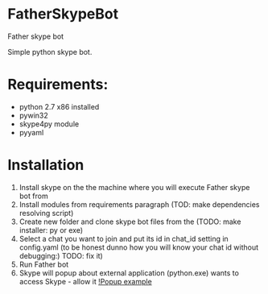 FatherSkypeBot
==============

Father skype bot

Simple python skype bot.

Requirements:
=============
  * python 2.7 x86 installed
  * pywin32
  * skype4py module
  * pyyaml
  
  
Installation
============
  
  1. Install skype on the the machine where you will execute Father skype bot from
  2. Install modules from requirements paragraph (TOD: make dependencies resolving script)
  3. Create new folder and clone skype bot files from the (TODO: make installer: py or exe)
  4. Select a chat you want to join and put its id in chat_id setting in config.yaml (to be honest dunno how you will know your chat id without debugging:) TODO: fix it)
  5. Run Father bot
  6. Skype will popup about external application (python.exe) wants to access Skype - allow it [!Popup example](https://c.mql5.com/18/10/Access.png)
